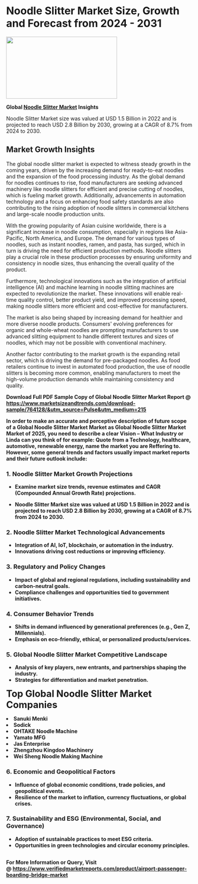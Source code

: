 <H1>Noodle Slitter Market Size, Growth and Forecast from 2024 - 2031</H1><img class="aligncenter size-medium wp-image-584254" src="https://thirdeyenews.in/wp-content/uploads/2024/09/Global-Market-Research-300x168.jpeg" alt="" width="300" height="168" /><p><strong>Global&nbsp;<a href="https://www.marketsizeandtrends.com/download-sample/764128/&amp;utm_source=Pulse&amp;utm_medium=215">Noodle Slitter Market</a> Insights</strong></p><p>Noodle Slitter Market size was valued at USD 1.5 Billion in 2022 and is projected to reach USD 2.8 Billion by 2030, growing at a CAGR of 8.7% from 2024 to 2030.</p><p><h2>Market Growth Insights</h2> <p>The global noodle slitter market is expected to witness steady growth in the coming years, driven by the increasing demand for ready-to-eat noodles and the expansion of the food processing industry. As the global demand for noodles continues to rise, food manufacturers are seeking advanced machinery like noodle slitters for efficient and precise cutting of noodles, which is fueling market growth. Additionally, advancements in automation technology and a focus on enhancing food safety standards are also contributing to the rising adoption of noodle slitters in commercial kitchens and large-scale noodle production units.</p> <p><strong></strong></p> <p>With the growing popularity of Asian cuisine worldwide, there is a significant increase in noodle consumption, especially in regions like Asia-Pacific, North America, and Europe. The demand for various types of noodles, such as instant noodles, ramen, and pasta, has surged, which in turn is driving the need for efficient production methods. Noodle slitters play a crucial role in these production processes by ensuring uniformity and consistency in noodle sizes, thus enhancing the overall quality of the product.</p> <p>Furthermore, technological innovations such as the integration of artificial intelligence (AI) and machine learning in noodle slitting machines are expected to revolutionize the market. These innovations will enable real-time quality control, better product yield, and improved processing speed, making noodle slitters more efficient and cost-effective for manufacturers.</p> <p>The market is also being shaped by increasing demand for healthier and more diverse noodle products. Consumers' evolving preferences for organic and whole-wheat noodles are prompting manufacturers to use advanced slitting equipment to handle different textures and sizes of noodles, which may not be possible with conventional machinery.</p> <p>Another factor contributing to the market growth is the expanding retail sector, which is driving the demand for pre-packaged noodles. As food retailers continue to invest in automated food production, the use of noodle slitters is becoming more common, enabling manufacturers to meet the high-volume production demands while maintaining consistency and quality.</p> <p><strong></p><p><span class=""><strong>Download Full PDF Sample Copy of Global Noodle Slitter Market Report</strong> @ <a href="https://www.marketsizeandtrends.com/download-sample/764128/&amp;utm_source=Pulse&amp;utm_medium=215" target="_blank">https://www.marketsizeandtrends.com/download-sample/764128/&amp;utm_source=Pulse&amp;utm_medium=215</a></span></p><p>In order to make an accurate and perceptive description of future scope of a Global&nbsp;Noodle Slitter Market Market as Global&nbsp;Noodle Slitter Market Market of 2025, you need to describe a clear Vision &ndash; What Industry or Linda can you think of for example: Quote from a Technology, healthcare, automotive, renewable energy, name the market you are Reffering to. However, some general trends and factors usually impact market reports and their future outlook include:</p><h3>1.&nbsp;<strong>Noodle Slitter Market Growth Projections</strong></h3><ul><li>Examine market size trends, revenue estimates and CAGR (Compounded Annual Growth Rate) projections.</li><li><p>Noodle Slitter Market size was valued at USD 1.5 Billion in 2022 and is projected to reach USD 2.8 Billion by 2030, growing at a CAGR of 8.7% from 2024 to 2030.</p></li></ul><h3>2.&nbsp;<strong>Noodle Slitter Market Technological Advancements</strong></h3><ul><li>Integration of AI, IoT, blockchain, or automation in the industry.</li><li>Innovations driving cost reductions or improving efficiency.</li></ul><h3>3.&nbsp;<strong>Regulatory and Policy Changes</strong></h3><ul><li>Impact of global and regional regulations, including sustainability and carbon-neutral goals.</li><li>Compliance challenges and opportunities tied to government initiatives.</li></ul><h3>4.&nbsp;<strong>Consumer Behavior Trends</strong></h3><ul><li>Shifts in demand influenced by generational preferences (e.g., Gen Z, Millennials).</li><li>Emphasis on eco-friendly, ethical, or personalized products/services.</li></ul><h3>5.&nbsp;<strong>Global Noodle Slitter Market Competitive Landscape</strong></h3><ul><li>Analysis of key players, new entrants, and partnerships shaping the industry.</li><li>Strategies for differentiation and market penetration.</li></ul><p data-pm-slice="1 1 []"><span style="color: inherit; font-family: inherit; font-size: 25px;">Top Global Noodle Slitter Market Companies</span></p><div class="" data-test-id=""><p><li>Sanuki Menki</li><li> Sodick</li><li> OHTAKE Noodle Machine</li><li> Yamato MFG</li><li> Jas Enterprise</li><li> Zhengzhou Kingdoo Machinery</li><li> Wei Sheng Noodle Making Machine</li></p></div><h3>6.&nbsp;<strong>Economic and Geopolitical Factors</strong></h3><ul><li>Influence of global economic conditions, trade policies, and geopolitical events.</li><li>Resilience of the market to inflation, currency fluctuations, or global crises.</li></ul><h3>7.&nbsp;<strong>Sustainability and ESG (Environmental, Social, and Governance)</strong></h3><ul><li>Adoption of sustainable practices to meet ESG criteria.</li><li>Opportunities in green technologies and circular economy principles.</li></ul><h2><strong style="font-size: 14px;">For More Information or Query, Visit @&nbsp;</strong><a style="background-color: #ffffff; font-size: 14px;" href="https://www.marketsizeandtrends.com/report/noodle-slitter-market/" target="_blank">https://www.verifiedmarketreports.com/product/airport-passenger-boarding-bridge-market</a></h2>

